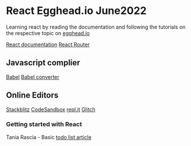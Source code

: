 # React Egghead.io June2022

Learning react by reading the documentation and following the tutorials on the respective topic on [egghead.io](https://egghead.io/lessons/react-a-beginners-guide-to-react-introduction)

[React documentation](https://reactjs.org/docs/getting-started.html)
[React Router](https://reactrouter.com/docs/en/v6/getting-started/overview)

## Javascript complier

[Babel](https://babeljs.io/)
[Babel converter](https://babeljs.io/en/repl#?browsers=&build=&builtIns=false&corejs=3.21&spec=false&loose=false&code_lz=DwIwrgLhD2B2AEcDCAbAlgYwNYF4DeAFAJTw4B88EAFmgM4B0tAphAMoQCGETBe86WJgBMAXJQBOYJvAC-RGWQBQ8FfAAyaQYuAB6cFDhkgA&debug=false&forceAllTransforms=false&shippedProposals=false&circleciRepo=&evaluate=false&fileSize=false&timeTravel=false&sourceType=module&lineWrap=true&presets=es2015%2Creact%2Cstage-2&prettier=false&targets=&version=7.15.7&externalPlugins=&assumptions=%7B%7D)

## Online Editors

[Stackblitz](https://stackblitz.com/)
[CodeSandbox](https://codesandbox.io/)
[repl.it](https://replit.com/)
[Glitch](https://glitch.com/)

### Getting started with React

Tania Rascia - Basic [todo list article](https://www.taniarascia.com/getting-started-with-react/)
